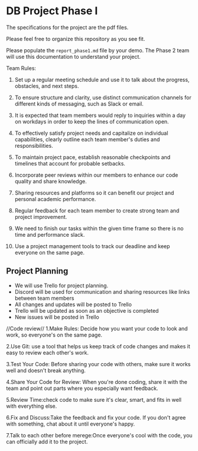# DB Project Phase I

The specifications for the project are the pdf files.

Please feel free to organize this repository as you see fit.

Please populate the `report_phase1.md` file by your demo. The Phase 2 team will use this documentation to understand your project.

Team Rules:

1. Set up a regular meeting schedule and use it to talk about the progress, obstacles, and next steps.

2. To ensure structure and clarity, use distinct communication channels for different kinds of messaging, such as Slack or email.

3. It is expected that team members would reply to inquiries within a day on workdays in order to keep the lines of communication open.

4. To effectively satisfy project needs and capitalize on individual capabilities, clearly outline each team member's duties and responsibilities.

5. To maintain project pace, establish reasonable checkpoints and timelines that account for probable setbacks.

6. Incorporate peer reviews within our members to enhance our code quality and share knowledge.

7. Sharing resources and platforms so it can benefit our project and personal academic performance.

8. Regular feedback for each team member to create strong team and project improvement.

9. We need to finish our tasks within the given time frame so there is no time and performance slack.

10. Use a project management tools to track our deadline and keep everyone on the same page.

## Project Planning

- We will use Trello for project planning.
- Discord will be used for communication and sharing resources like links between team members
- All changes and updates will be posted to Trello
- Trello will be updated as soon as an objective is completed
- New issues will be posted in Trello

//Code review//
1.Make Rules: Decide how you want your code to look and work, so everyone's on the same page.

2.Use Git: use a tool that helps us keep track of code changes and makes it easy to review each other's work.

3.Test Your Code: Before sharing your code with others, make sure it works well and doesn't break anything.

4.Share Your Code for Review: When you're done coding, share it with the team and point out parts where you especially want feedback.

5.Review Time:check code to make sure it's clear, smart, and fits in well with everything else. 

6.Fix and Discuss:Take the feedback and fix your code. If you don't agree with something, chat about it until everyone's happy.

7.Talk to each other before merege:Once everyone's cool with the code, you can officially add it to the project.
